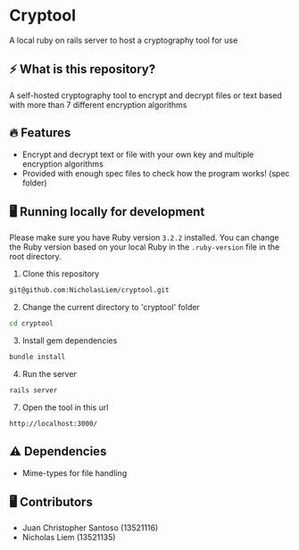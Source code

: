 # Cryptool
A local ruby on rails server to host a cryptography tool for use

## ⚡ What is this repository?
A self-hosted cryptography tool to encrypt and decrypt files or text based with more than 7 different encryption algorithms

## 🔥 Features
- Encrypt and decrypt text or file with your own key and multiple encryption algorithms
- Provided with enough spec files to check how the program works! (spec folder)

## 🖥️ Running locally for development
Please make sure you have Ruby version `3.2.2` installed. You can change the Ruby version based on your local Ruby in the `.ruby-version` file in the root directory.

1. Clone this repository
```sh
git@github.com:NicholasLiem/cryptool.git
```

2. Change the current directory to 'cryptool' folder
```sh
cd cryptool
```

3. Install gem dependencies
```sh
bundle install
```

4. Run the server
```sh
rails server
```

7. Open the tool in this url
```sh
http://localhost:3000/
```

## ⚠️ Dependencies 
* Mime-types for file handling

## 🖥️ Contributors
* Juan Christopher Santoso (13521116)
* Nicholas Liem (13521135)
